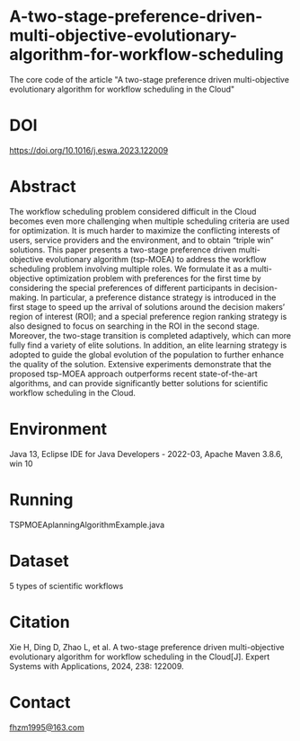 # A-two-stage-preference-driven-multi-objective-evolutionary-algorithm-for-workflow-scheduling
The core code of the article "A two-stage preference driven multi-objective evolutionary algorithm for workflow scheduling in the Cloud"

# DOI
https://doi.org/10.1016/j.eswa.2023.122009

# Abstract
The workflow scheduling problem considered difficult in the Cloud becomes even more challenging when multiple scheduling criteria are used for optimization. It is much harder to maximize the conflicting interests of users, service providers and the environment, and to obtain “triple win” solutions. This paper presents a two-stage preference driven multi-objective evolutionary algorithm (tsp-MOEA) to address the workflow scheduling problem involving multiple roles. We formulate it as a multi-objective optimization problem with preferences for the first time by considering the special preferences of different participants in decision-making. In particular, a preference distance strategy is introduced in the first stage to speed up the arrival of solutions around the decision makers’ region of interest (ROI); and a special preference region ranking strategy is also designed to focus on searching in the ROI in the second stage. Moreover, the two-stage transition is completed adaptively, which can more fully find a variety of elite solutions. In addition, an elite learning strategy is adopted to guide the global evolution of the population to further enhance the quality of the solution. Extensive experiments demonstrate that the proposed tsp-MOEA approach outperforms recent state-of-the-art algorithms, and can provide significantly better solutions for scientific workflow scheduling in the Cloud.

# Environment
Java 13,  Eclipse IDE for Java Developers - 2022-03, Apache Maven 3.8.6, win 10 

# Running
TSPMOEAplanningAlgorithmExample.java

# Dataset 
5 types of scientific workflows

# Citation
Xie H, Ding D, Zhao L, et al. A two-stage preference driven multi-objective evolutionary algorithm for workflow scheduling in the Cloud[J]. Expert Systems with Applications, 2024, 238: 122009.

# Contact
fhzm1995@163.com
